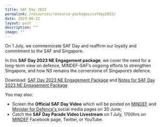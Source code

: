 ```yaml
---
title: SAF Day 2023
permalink: /resources/resource-packages/safday2023/
date: 2023-06-22
layout: post
description: ""
image: ""
---
```

On 1 July, we commemorate SAF Day and reaffirm our loyalty and commitment to the SAF and Singapore. 

In this **SAF Day 2023 NE Engagement package**, we cover the need for a long-term view on defence, MINDEF-SAF’s ongoing efforts to strengthen Singapore, and how NS remains the cornerstone of Singapore’s defence. 

Download: 
<a target="_blank" href="/files/packages/2023/saf%20day%202023%20ne%20engagement%20package.pdf/">SAF Day 2023 NE Engagement Package</a> and <a target="_blank" href="/files/packages/2023/notes%20for%20saf%20day%202023%20ne%20engagement%20package.pdf/">Notes for SAF Day 2023 NE Engagement Package</a>

You may also:
* Screen the **Official SAF Day Video** which will be posted on 
<a target="_blank" href="https://www.facebook.com/mindefsg">MINDEF</a> and <a target="_blank" href="https://www.facebook.com/ngenghen">Minister for Defence's </a> social media pages on 30 June; 
* Catch the **SAF Day Parade Video Livestream** on 1 July, 1700hrs on <a target="_blank" href="https://www.facebook.com/mindefsg">MINDEF</a> Facebook page, Twitter, or YouTube.